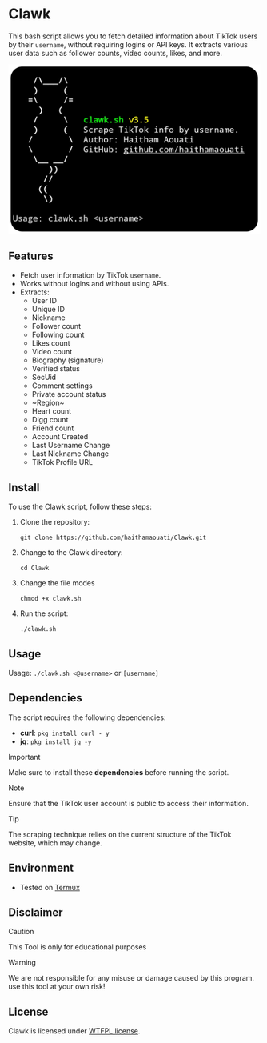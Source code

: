 # Clawk
This bash script allows you to fetch detailed information about TikTok users by their `username`, without requiring logins or API keys. It extracts various user data such as follower counts, video counts, likes, and more.

![preview](preview.png)

## Features

- Fetch user information by TikTok `username`.
- Works without logins and without using APIs.
- Extracts:
  - User ID
  - Unique ID
  - Nickname
  - Follower count
  - Following count
  - Likes count
  - Video count
  - Biography (signature)
  - Verified status
  - SecUid
  - Comment settings
  - Private account status
  - ~Region~
  - Heart count
  - Digg count
  - Friend count
  - Account Created
  - Last Username Change
  - Last Nickname Change
  - TikTok Profile URL

## Install

To use the Clawk script, follow these steps:

1. Clone the repository:

    ```
    git clone https://github.com/haithamaouati/Clawk.git
    ```

2. Change to the Clawk directory:

    ```
    cd Clawk
    ```
    
3. Change the file modes
    ```
    chmod +x clawk.sh
    ```
    
5. Run the script:

    ```
    ./clawk.sh
    ```
## Usage

Usage: `./clawk.sh <@username>` or `[username]`

## Dependencies
The script requires the following dependencies:

- **curl**: `pkg install curl - y`
- **jq**: `pkg install jq -y`

> [!IMPORTANT]  
> Make sure to install these **dependencies** before running the script.

> [!NOTE]  
> Ensure that the TikTok user account is public to access their information.

> [!TIP]
> The scraping technique relies on the current structure of the TikTok website, which may change.

## Environment
- Tested on [Termux](https://termux.dev/en/)

## Disclaimer
>[!CAUTION]
>This Tool is only for educational purposes

> [!WARNING]
> We are not responsible for any misuse or damage caused by this program. use this tool at your own risk!

## License

Clawk is licensed under [WTFPL license](LICENSE).
